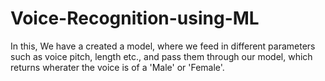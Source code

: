 # Voice-Recognition-using-ML

In this, We have a created a model, where we feed in different parameters such as voice pitch, length etc., and pass them through our model, which returns wherater the voice is of a 'Male' or 'Female'. 
